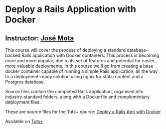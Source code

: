 # Deploy a Rails Application with Docker
## Instructor: [José Mota][instructor url]

This course will cover the process of deploying a standard database-backed Rails application with Docker containers. This process is becoming more and more popular, due to its set of features and potential for easier, more valuable deployments. In this course we'll go from creating a base docker container capable of running a simple Rails application, all the way to a deployment-ready solution using ngnix for static content and a Postgres database.

Source files contain the completed Rails application, organised into industry-standard folders, along with a Dockerfile and complementary deployment files.



These are source files for the Tuts+ course: [Deploy a Rails App with Docker][published url]

Available on [Tuts+](https://tutsplus.com)

[published url]: https://code.tutsplus.com/courses/deploy-a-rails-application-with-docker
[instructor url]: https://tutsplus.com/authors/jose-mota
